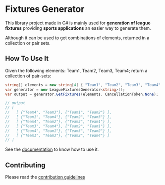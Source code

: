 # Fixtures Generator

This library project made in C# is mainly used for **generation of league fixtures** providing **sports applications** an easier way to generate them.

Although it can be used to get combinations of elements, returned in a collection or pair sets.

## How To Use It

Given the following elements: Team1, Team2, Team3, Team4; return a collection of pair-sets:

```csharp
string[] elements = new string[4] { "Team1", "Team2", "Team3", "Team4" };
var generator = new LeagueFixturesGenerator<string>();
var output = generator.GetFixtures(elements, CancellationToken.None);

// output
// [
//   [ {"Team4", "Team3"}, {"Team1", "Team2"} ],
//   [ {"Team1", "Team4"}, {"Team2", "Team3"} ],
//   [ {"Team4", "Team2"}, {"Team3", "Team1"} ],
//   [ {"Team3", "Team4"}, {"Team2", "Team1"} ],
//   [ {"Team4", "Team1"}, {"Team3", "Team2"} ],
//   [ {"Team1", "Team3"}, {"Team2", "Team4"} ]
// ]
```

See the [documentation](docs/Documentation.md) to know how to use it.

## Contributing

Please read the [contribution guidelines](docs/Contributing.md)
